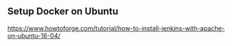 ## Setup Docker on Ubuntu

https://www.howtoforge.com/tutorial/how-to-install-jenkins-with-apache-on-ubuntu-16-04/

